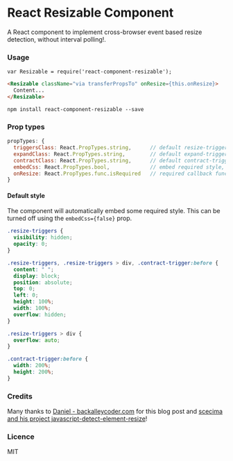 React Resizable Component
=========================

A React component to implement cross-browser event based resize detection, without interval polling!.

### Usage
```
var Resizable = require('react-component-resizable');
```
```html
<Resizable className="via transferPropsTo" onResize={this.onResize}>
  Content...
</Resizable>
```

`npm install react-component-resizable --save`

### Prop types
```javascript
propTypes: {
  triggersClass: React.PropTypes.string,      // default resize-triggers
  expandClass: React.PropTypes.string,        // default expand-trigger
  contractClass: React.PropTypes.string,      // default contract-trigger
  embedCss: React.PropTypes.bool,             // embed required style, default true
  onResize: React.PropTypes.func.isRequired   // required callback function
}
```

#### Default style

The component will automatically embed some required style. This can be turned off using the `embedCss={false}` prop.

```css
.resize-triggers {
  visibility: hidden;
  opacity: 0;
}

.resize-triggers, .resize-triggers > div, .contract-trigger:before {
  content: " ";
  display: block;
  position: absolute;
  top: 0;
  left: 0;
  height: 100%;
  width: 100%;
  overflow: hidden;
}

.resize-triggers > div {
  overflow: auto;
}

.contract-trigger:before {
  width: 200%;
  height: 200%;
}

```

### Credits

Many thanks to [Daniel - backalleycoder.com](http://www.backalleycoder.com/2013/03/18/cross-browser-event-based-element-resize-detection/) for this blog post and [scecima and his project javascript-detect-element-resize](https://github.com/sdecima/javascript-detect-element-resize)!

### Licence

MIT
